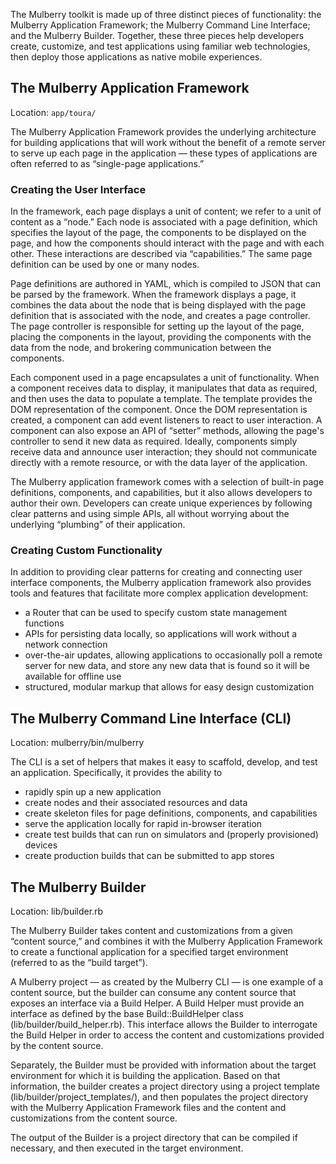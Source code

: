 The Mulberry toolkit is made up of three distinct pieces of functionality: the Mulberry Application Framework; the Mulberry Command Line Interface; and the Mulberry Builder. Together, these three pieces help developers create, customize, and test applications using familiar web technologies, then deploy those applications as native mobile experiences.

## The Mulberry Application Framework

Location: `app/toura/`

The Mulberry Application Framework provides the underlying architecture for building applications that will work without the benefit of a remote server to serve up each page in the application — these types of applications are often referred to as “single-page applications.” 

### Creating the User Interface

In the framework, each page displays a unit of content; we refer to a unit of content as a “node.” Each node is associated with a page definition, which specifies the layout of the page, the components to be displayed on the page, and how the components should interact with the page and with each other. These interactions are described via “capabilities.” The same page definition can be used by one or many nodes.

Page definitions are authored in YAML, which is compiled to JSON that can be parsed by the framework. When the framework displays a page, it combines the data about the node that is being displayed with the page definition that is associated with the node, and creates a page controller. The page controller is responsible for setting up the layout of the page, placing the components in the layout, providing the components with the data from the node, and brokering communication between the components.

Each component used in a page encapsulates a unit of functionality. When a component receives data to display, it manipulates that data as required, and then uses the data to populate a template. The template provides the DOM representation of the component. Once the DOM representation is created, a component can add event listeners to react to user interaction. A component can also expose an API of “setter” methods, allowing the page's controller to send it new data as required. Ideally, components simply receive data and announce user interaction; they should not communicate directly with a remote resource, or with the data layer of the application. 

The Mulberry application framework comes with a selection of built-in page definitions, components, and capabilities, but it also allows developers to author their own. Developers can create unique experiences by following clear patterns and using simple APIs, all without worrying about the underlying “plumbing” of their application. 


### Creating Custom Functionality

In addition to providing clear patterns for creating and connecting user interface components, the Mulberry application framework also provides tools and features that facilitate more complex application development:

- a Router that can be used to specify custom state management functions
- APIs for persisting data locally, so applications will work without a network connection
- over-the-air updates, allowing applications to occasionally poll a remote server for new data, and store any new data that is found so it will be available for offline use
- structured, modular markup that allows for easy design customization


## The Mulberry Command Line Interface (CLI)

Location: mulberry/bin/mulberry

The CLI is a set of helpers that makes it easy to scaffold, develop, and test an application. Specifically, it provides the ability to 

- rapidly spin up a new application
- create nodes and their associated resources and data
- create skeleton files for page definitions, components, and capabilities
- serve the application locally for rapid in-browser iteration
- create test builds that can run on simulators and (properly provisioned) devices
- create production builds that can be submitted to app stores

## The Mulberry Builder

Location: lib/builder.rb

The Mulberry Builder takes content and customizations from a given “content source,” and combines it with the Mulberry Application Framework to create a functional application for a specified target environment (referred to as the “build target”). 

A Mulberry project — as created by the Mulberry CLI — is one example of a content source, but the builder can consume any content source that exposes an interface via a Build Helper. A Build Helper must provide an interface as defined by the base Build::BuildHelper class (lib/builder/build_helper.rb). This interface allows the Builder to interrogate the Build Helper in order to access the content and customizations provided by the content source.

Separately, the Builder must be provided with information about the target environment for which it is building the application. Based on that information, the builder creates a project directory using a project template (lib/builder/project_templates/), and then populates the project directory with the Mulberry Application Framework files and the content and customizations from the content source. 

The output of the Builder is a project directory that can be compiled if necessary, and then executed in the target environment. 